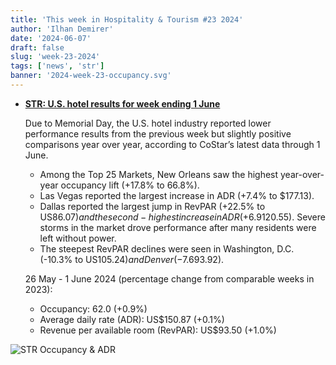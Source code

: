```yaml
---
title: 'This week in Hospitality & Tourism #23 2024'
author: 'Ilhan Demirer'
date: '2024-06-07'
draft: false
slug: 'week-23-2024'
tags: ['news', 'str']
banner: '2024-week-23-occupancy.svg'
---
```


- **[STR: U.S. hotel results for week ending 1 June](https://str.com/press-release/us-hotel-results-week-ending-1-june)**

  Due to Memorial Day, the U.S. hotel industry reported lower performance results from the previous week but slightly positive comparisons year over year, according to CoStar’s latest data through 1 June.

  - Among the Top 25 Markets, New Orleans saw the highest year-over-year occupancy lift (+17.8% to 66.8%).
  - Las Vegas reported the largest increase in ADR (+7.4% to $177.13).
  - Dallas reported the largest jump in RevPAR (+22.5% to US$86.07) and the second-highest increase in ADR (+6.9% to US$120.55). Severe storms in the market drove performance after many residents were left without power.
  - The steepest RevPAR declines were seen in Washington, D.C. (-10.3% to US$105.24) and Denver (-7.6% to US$93.92).

  26 May - 1 June 2024 (percentage change from comparable weeks in 2023):

  - Occupancy: 62.0 (+0.9%)
  - Average daily rate (ADR): US$150.87 (+0.1%)
  - Revenue per available room (RevPAR): US$93.50 (+1.0%)

![STR Occupancy & ADR](/images/blogimages/2024-week-23-occupancy.svg)

